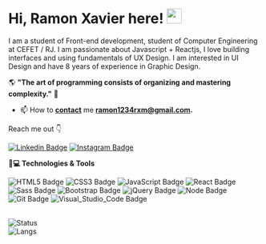 
# Hi, Ramon Xavier here! <img src="https://raw.githubusercontent.com/kaueMarques/kaueMarques/master/hi.gif" width="30px">

I am a student of Front-end development, student of Computer Engineering at CEFET / RJ.
I am passionate about Javascript + Reactjs, I love building interfaces and using fundamentals of UX Design.
I am interested in UI Design and have 8 years of experience in Graphic Design.

   🌎 **"The art of programming consists of organizing and mastering complexity."** 🧠


- 📫 How to **[contact](mailto:ramon1234rxm@gmail.com)** me **[ramon1234rxm@gmail.com](mailto:ramon1234rxm@gmail.com).**


 Reach me out  👇
 
[![Linkedin Badge](https://img.shields.io/badge/LinkedIn-0077B5?style=for-the-badge&logo=linkedin&logoColor=white&link=https://www.linkedin.com/in/ramonxm/)](https://www.linkedin.com/in/ramonxm/)
[![Instagram Badge](https://img.shields.io/badge/Instagram-E4405F?style=for-the-badge&logo=instagram&logoColor=white&link=https://www.instagram.com/ramonxm/)](https://www.instagram.com/ramonxm/)


**🚀💻 Technologies & Tools**

![HTML5 Badge](https://img.shields.io/badge/HTML5-E34F26?style=for-the-badge&logo=html5&logoColor=white)  ![CSS3 Badge](https://img.shields.io/badge/CSS3-1572B6?style=for-the-badge&logo=css3&logoColor=white) ![JavaScript Badge](https://img.shields.io/badge/JavaScript-F7DF1E?style=for-the-badge&logo=javascript&logoColor=black) ![React Badge](https://img.shields.io/badge/React-20232A?style=for-the-badge&logo=react&logoColor=61DAFB) ![Sass Badge](https://img.shields.io/badge/Sass-CC6699?style=for-the-badge&logo=sass&logoColor=white) ![Bootstrap Badge](https://img.shields.io/badge/Bootstrap-563D7C?style=for-the-badge&logo=bootstrap&logoColor=white) ![jQuery Badge](https://img.shields.io/badge/jQuery-0769AD?style=for-the-badge&logo=jquery&logoColor=white) ![Node Badge](https://img.shields.io/badge/Node.js-43853D?style=for-the-badge&logo=node.js&logoColor=white) ![Git Badge](https://img.shields.io/badge/Git-F05032?style=for-the-badge&logo=git&logoColor=white) ![Visual_Studio_Code Badge](https://img.shields.io/badge/Visual_Studio_Code-0078D4?style=for-the-badge&logo=visual%20studio%20code&logoColor=white`)

<br>

<img src="https://github-readme-stats.vercel.app/api?username=ramonxm&show_icons=tru&theme=dracula" alt="Status" />

<br>

<img src="https://github-readme-stats.vercel.app/api/top-langs/?username=ramonxm&layout=compact&show_icons=true&theme=dracula" alt="Langs" />
